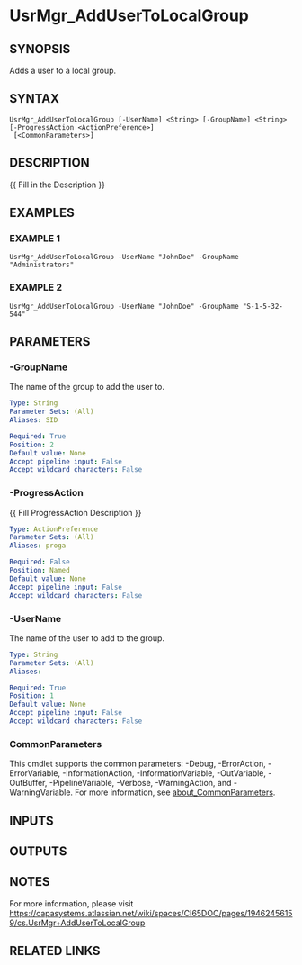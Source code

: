 # UsrMgr_AddUserToLocalGroup

## SYNOPSIS
Adds a user to a local group.

## SYNTAX

```
UsrMgr_AddUserToLocalGroup [-UserName] <String> [-GroupName] <String> [-ProgressAction <ActionPreference>]
 [<CommonParameters>]
```

## DESCRIPTION
{{ Fill in the Description }}

## EXAMPLES

### EXAMPLE 1
```
UsrMgr_AddUserToLocalGroup -UserName "JohnDoe" -GroupName "Administrators"
```

### EXAMPLE 2
```
UsrMgr_AddUserToLocalGroup -UserName "JohnDoe" -GroupName "S-1-5-32-544"
```

## PARAMETERS

### -GroupName
The name of the group to add the user to.

```yaml
Type: String
Parameter Sets: (All)
Aliases: SID

Required: True
Position: 2
Default value: None
Accept pipeline input: False
Accept wildcard characters: False
```

### -ProgressAction
{{ Fill ProgressAction Description }}

```yaml
Type: ActionPreference
Parameter Sets: (All)
Aliases: proga

Required: False
Position: Named
Default value: None
Accept pipeline input: False
Accept wildcard characters: False
```

### -UserName
The name of the user to add to the group.

```yaml
Type: String
Parameter Sets: (All)
Aliases:

Required: True
Position: 1
Default value: None
Accept pipeline input: False
Accept wildcard characters: False
```

### CommonParameters
This cmdlet supports the common parameters: -Debug, -ErrorAction, -ErrorVariable, -InformationAction, -InformationVariable, -OutVariable, -OutBuffer, -PipelineVariable, -Verbose, -WarningAction, and -WarningVariable. For more information, see [about_CommonParameters](http://go.microsoft.com/fwlink/?LinkID=113216).

## INPUTS

## OUTPUTS

## NOTES
For more information, please visit https://capasystems.atlassian.net/wiki/spaces/CI65DOC/pages/19462456159/cs.UsrMgr+AddUserToLocalGroup

## RELATED LINKS
